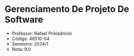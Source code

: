 # Gerenciamento De Projeto De Software

-  Professor: Rafael Prikladnicki
-  Código: 46510-04
-  Semestre: 2024/1
-  Nota: 9.0
